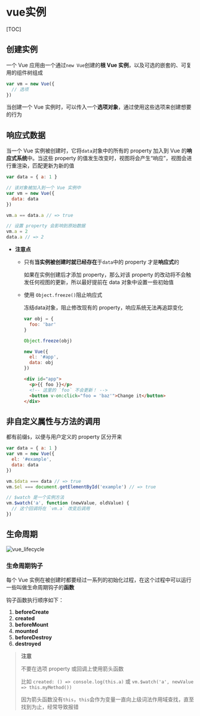 # vue实例

[TOC]

## 创建实例

一个 Vue 应用由一个通过`new Vue`创建的**根 Vue 实例**，以及可选的嵌套的、可复用的组件树组成

```javascript
var vm = new Vue({
  // 选项
})
```

当创建一个 Vue 实例时，可以传入一个**选项对象**，通过使用这些选项来创建想要的行为



## 响应式数据

当一个 Vue 实例被创建时，它将`data`对象中的所有的 property 加入到 Vue 的**响应式系统**中。当这些 property 的值发生改变时，视图将会产生“响应”，视图会进行重渲染，匹配更新为新的值

```javascript
var data = { a: 1 }

// 该对象被加入到一个 Vue 实例中
var vm = new Vue({
  data: data
})

vm.a == data.a // => true

// 设置 property 会影响到原始数据
vm.a = 2
data.a // => 2
```

- **注意点**

  - 只有**当实例被创建时就已经存在**于`data`中的 property 才是**响应式**的

    如果在实例创建后才添加 property，那么对该 property 的改动将不会触发任何视图的更新，所以最好提前在 data 对象中设置一些初始值

  - 使用 `Object.freeze()`阻止响应式

    冻结data对象，阻止修改现有的 property，响应系统无法再追踪变化

    ```javascript
    var obj = {
      foo: 'bar'
    }
    
    Object.freeze(obj)
    
    new Vue({
      el: '#app',
      data: obj
    })
    ```

    ```html
    <div id="app">
      <p>{{ foo }}</p>
      <!-- 这里的 `foo` 不会更新！ -->
      <button v-on:click="foo = 'baz'">Change it</button>
    </div>
    ```

    

## 非自定义属性与方法的调用

都有前缀`$`，以便与用户定义的 property 区分开来

```javascript
var data = { a: 1 }
var vm = new Vue({
  el: '#example',
  data: data
})

vm.$data === data // => true
vm.$el === document.getElementById('example') // => true

// $watch 是一个实例方法
vm.$watch('a', function (newValue, oldValue) {
  // 这个回调将在 `vm.a` 改变后调用
})
```



## 生命周期

![vue_lifecycle](F:\前端笔记\studyNote\images\vue_lifecycle.png)

### 生命周期钩子

每个 Vue 实例在被创建时都要经过一系列的初始化过程，在这个过程中可以运行一些叫做生命周期钩子的**函数**

钩子函数执行顺序如下：

1. **beforeCreate**
2. **created**
3. **beforeMount**
4. **mounted**
5. **beforeDestroy**
6. **destroyed**

> **注意**
>
> 不要在选项 property 或回调上使用箭头函数
>
> 比如 `created: () => console.log(this.a)` 或 `vm.$watch('a', newValue => this.myMethod())`
>
> 因为箭头函数没有`this`，`this`会作为变量一直向上级词法作用域查找，直至找到为止，经常导致报错